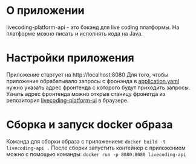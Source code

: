 # О приложении
livecoding-platform-api - это бэкэнд для live coding платформы. На платформе можно писать и исполнять кода на Java.

# Настройки приложения
Приложение стартует на http://localhost:8080
Для того, чтобы приложение обрабатывало запросы с фронэнда в [application.yaml](src/main/resources/application.yaml) нужно указать адрес 
фронтенда с которого будут приходить запросы. Узнать адрес фронтенда можно открыв станицу фронетда из репозитория [livecoding-platform-ui](https://github.com/ap-konovalov/livecoding-platform-ui) в браузере.

# Сборка и запуск docker образа
Команда для сборки образа с приложением: `docker build -t livecoding-api .`
После сборки запустить контейнер с приложением можно с помощью команды: `docker run -p 8080:8080 livecoding-api` 



